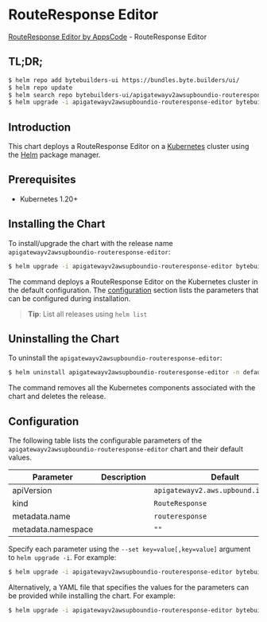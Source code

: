 # RouteResponse Editor

[RouteResponse Editor by AppsCode](https://byte.builders) - RouteResponse Editor

## TL;DR;

```bash
$ helm repo add bytebuilders-ui https://bundles.byte.builders/ui/
$ helm repo update
$ helm search repo bytebuilders-ui/apigatewayv2awsupboundio-routeresponse-editor --version=v0.4.18
$ helm upgrade -i apigatewayv2awsupboundio-routeresponse-editor bytebuilders-ui/apigatewayv2awsupboundio-routeresponse-editor -n default --create-namespace --version=v0.4.18
```

## Introduction

This chart deploys a RouteResponse Editor on a [Kubernetes](http://kubernetes.io) cluster using the [Helm](https://helm.sh) package manager.

## Prerequisites

- Kubernetes 1.20+

## Installing the Chart

To install/upgrade the chart with the release name `apigatewayv2awsupboundio-routeresponse-editor`:

```bash
$ helm upgrade -i apigatewayv2awsupboundio-routeresponse-editor bytebuilders-ui/apigatewayv2awsupboundio-routeresponse-editor -n default --create-namespace --version=v0.4.18
```

The command deploys a RouteResponse Editor on the Kubernetes cluster in the default configuration. The [configuration](#configuration) section lists the parameters that can be configured during installation.

> **Tip**: List all releases using `helm list`

## Uninstalling the Chart

To uninstall the `apigatewayv2awsupboundio-routeresponse-editor`:

```bash
$ helm uninstall apigatewayv2awsupboundio-routeresponse-editor -n default
```

The command removes all the Kubernetes components associated with the chart and deletes the release.

## Configuration

The following table lists the configurable parameters of the `apigatewayv2awsupboundio-routeresponse-editor` chart and their default values.

|     Parameter      | Description |                     Default                      |
|--------------------|-------------|--------------------------------------------------|
| apiVersion         |             | <code>apigatewayv2.aws.upbound.io/v1beta1</code> |
| kind               |             | <code>RouteResponse</code>                       |
| metadata.name      |             | <code>routeresponse</code>                       |
| metadata.namespace |             | <code>""</code>                                  |


Specify each parameter using the `--set key=value[,key=value]` argument to `helm upgrade -i`. For example:

```bash
$ helm upgrade -i apigatewayv2awsupboundio-routeresponse-editor bytebuilders-ui/apigatewayv2awsupboundio-routeresponse-editor -n default --create-namespace --version=v0.4.18 --set apiVersion=apigatewayv2.aws.upbound.io/v1beta1
```

Alternatively, a YAML file that specifies the values for the parameters can be provided while
installing the chart. For example:

```bash
$ helm upgrade -i apigatewayv2awsupboundio-routeresponse-editor bytebuilders-ui/apigatewayv2awsupboundio-routeresponse-editor -n default --create-namespace --version=v0.4.18 --values values.yaml
```
